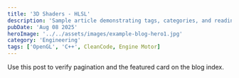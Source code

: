 ```yaml
---
title: '3D Shaders - HLSL'
description: 'Sample article demonstrating tags, categories, and reading time.'
pubDate: 'Aug 08 2025'
heroImage: '../../assets/images/example-blog-hero1.jpg'
category: 'Engineering'
tags: ['OpenGL', 'C++', CleanCode, Engine Motor]
---
```


Use this post to verify pagination and the featured card on the blog index.


